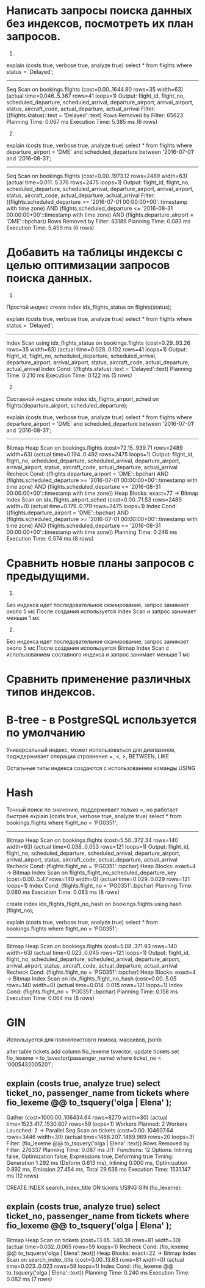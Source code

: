 # Написать запросы поиска данных без индексов, посмотреть их план запросов.
1.
explain (costs true, verbose true, analyze true)
select *
from flights
where status = 'Delayed';

---------------------------------------------------------------------------------------------------------------------------------------------------------------------
 Seq Scan on bookings.flights  (cost=0.00..1644.80 rows=35 width=63) (actual time=0.046..5.367 rows=41 loops=1)
   Output: flight_id, flight_no, scheduled_departure, scheduled_arrival, departure_airport, arrival_airport, status, aircraft_code, actual_departure, actual_arrival
   Filter: ((flights.status)::text = 'Delayed'::text)
   Rows Removed by Filter: 65623
 Planning Time: 0.067 ms
 Execution Time: 5.385 ms
(6 rows)


2.
explain (costs true, verbose true, analyze true)
select *
from flights
where departure_airport = 'DME'
and scheduled_departure between '2016-07-01' and '2016-08-31';

-----------------------------------------------------------------------------------------------------------------------------------------------------------------------------------------------------------------------------------------
 Seq Scan on bookings.flights  (cost=0.00..1973.12 rows=2489 width=63) (actual time=0.011..5.376 rows=2475 loops=1)
   Output: flight_id, flight_no, scheduled_departure, scheduled_arrival, departure_airport, arrival_airport, status, aircraft_code, actual_departure, actual_arrival
   Filter: ((flights.scheduled_departure >= '2016-07-01 00:00:00+00'::timestamp with time zone) AND (flights.scheduled_departure <= '2016-08-31 00:00:00+00'::timestamp with time zone) AND (flights.departure_airport = 'DME'::bpchar))
   Rows Removed by Filter: 63189
 Planning Time: 0.083 ms
 Execution Time: 5.459 ms
(6 rows)

# Добавить на таблицы индексы с целью оптимизации запросов поиска данных.
1.
Простой индекс
create index idx_flights_status on flights(status);

explain (costs true, verbose true, analyze true)
select *
from flights
where status = 'Delayed';

---------------------------------------------------------------------------------------------------------------------------------------------------------------------
 Index Scan using idx_flights_status on bookings.flights  (cost=0.29..93.26 rows=35 width=63) (actual time=0.028..0.102 rows=41 loops=1)
   Output: flight_id, flight_no, scheduled_departure, scheduled_arrival, departure_airport, arrival_airport, status, aircraft_code, actual_departure, actual_arrival
   Index Cond: ((flights.status)::text = 'Delayed'::text)
 Planning Time: 0.210 ms
 Execution Time: 0.122 ms
(5 rows)


2.
Составной индекс
create index idx_flights_airport_sched on flights(departure_airport, scheduled_departure);

explain (costs true, verbose true, analyze true)
select *
from flights
where departure_airport = 'DME'
and scheduled_departure between '2016-07-01' and '2016-08-31';

---------------------------------------------------------------------------------------------------------------------------------------------------------------------------------------------------------------------------------------------------
 Bitmap Heap Scan on bookings.flights  (cost=72.15..939.71 rows=2489 width=63) (actual time=0.194..0.492 rows=2475 loops=1)
   Output: flight_id, flight_no, scheduled_departure, scheduled_arrival, departure_airport, arrival_airport, status, aircraft_code, actual_departure, actual_arrival
   Recheck Cond: ((flights.departure_airport = 'DME'::bpchar) AND (flights.scheduled_departure >= '2016-07-01 00:00:00+00'::timestamp with time zone) AND (flights.scheduled_departure <= '2016-08-31 00:00:00+00'::timestamp with time zone))
   Heap Blocks: exact=77
   ->  Bitmap Index Scan on idx_flights_airport_sched  (cost=0.00..71.53 rows=2489 width=0) (actual time=0.179..0.179 rows=2475 loops=1)
         Index Cond: ((flights.departure_airport = 'DME'::bpchar) AND (flights.scheduled_departure >= '2016-07-01 00:00:00+00'::timestamp with time zone) AND (flights.scheduled_departure <= '2016-08-31 00:00:00+00'::timestamp with time zone))
 Planning Time: 0.246 ms
 Execution Time: 0.574 ms
(8 rows)

# Сравнить новые планы запросов с предыдущими.
1.
Без индекса идет последовательное сканирование, запрос занимает около 5 мс
После создания используется Index Scan и запрос занимает меньше 1 мс

2.
Без индекса идет последовательное сканирование, запрос занимает около 5 мс
После создания используется Bitmap Index Scan с использованием составного индекса и запрос занимает меньше 1 мс

# Сравнить применение различных типов индексов.

# B-tree - в PostgreSQL используется по умолчанию
Универсальный индекс, может использоваться для диапазонов, подждерживает операции стравнения =, <, >, BETWEEN, LIKE

Остальные типы индекса создаются с использованием команды USING

# Hash
Точный поиск по значению, поддерживает только =, но работает быстрее
explain (costs true, verbose true, analyze true)
select *
from bookings.flights
where flight_no = 'PG0351';

---------------------------------------------------------------------------------------------------------------------------------------------------------------------
 Bitmap Heap Scan on bookings.flights  (cost=5.50..372.34 rows=140 width=63) (actual time=0.038..0.053 rows=121 loops=1)
   Output: flight_id, flight_no, scheduled_departure, scheduled_arrival, departure_airport, arrival_airport, status, aircraft_code, actual_departure, actual_arrival
   Recheck Cond: (flights.flight_no = 'PG0351'::bpchar)
   Heap Blocks: exact=4
   ->  Bitmap Index Scan on flights_flight_no_scheduled_departure_key  (cost=0.00..5.47 rows=140 width=0) (actual time=0.029..0.029 rows=121 loops=1)
         Index Cond: (flights.flight_no = 'PG0351'::bpchar)
 Planning Time: 0.080 ms
 Execution Time: 0.083 ms
(8 rows)

create index idx_flights_flight_no_hash on bookings.flights using hash (flight_no);

explain (costs true, verbose true, analyze true)
select *
from bookings.flights
where flight_no = 'PG0351';

---------------------------------------------------------------------------------------------------------------------------------------------------------------------
 Bitmap Heap Scan on bookings.flights  (cost=5.08..371.93 rows=140 width=63) (actual time=0.023..0.045 rows=121 loops=1)
   Output: flight_id, flight_no, scheduled_departure, scheduled_arrival, departure_airport, arrival_airport, status, aircraft_code, actual_departure, actual_arrival
   Recheck Cond: (flights.flight_no = 'PG0351'::bpchar)
   Heap Blocks: exact=4
   ->  Bitmap Index Scan on idx_flights_flight_no_hash  (cost=0.00..5.05 rows=140 width=0) (actual time=0.014..0.015 rows=121 loops=1)
         Index Cond: (flights.flight_no = 'PG0351'::bpchar)
 Planning Time: 0.158 ms
 Execution Time: 0.064 ms
(8 rows)

# GIN
Используется для полнотекстовго поиска, массивов, jsonb

alter table tickets add column fio_lexeme tsvector;
update tickets
set fio_lexeme = to_tsvector(passenger_name)
where ticket_no < '0005432005201';

explain (costs true, analyze true)
select ticket_no, passenger_name from tickets where fio_lexeme @@ to_tsquery('olga | Elena' ); 
--------------------------------------------------------------------------------------------------------------------------------
 Gather  (cost=1000.00..106434.64 rows=8270 width=30) (actual time=1523.417..1530.807 rows=59 loops=1)
   Workers Planned: 2
   Workers Launched: 2
   ->  Parallel Seq Scan on tickets  (cost=0.00..104607.64 rows=3446 width=30) (actual time=1488.207..1489.969 rows=20 loops=3)
         Filter: (fio_lexeme @@ to_tsquery('olga | Elena'::text))
         Rows Removed by Filter: 276337
 Planning Time: 0.087 ms
 JIT:
   Functions: 12
   Options: Inlining false, Optimization false, Expressions true, Deforming true
   Timing: Generation 1.292 ms (Deform 0.613 ms), Inlining 0.000 ms, Optimization 0.892 ms, Emission 27.454 ms, Total 29.638 ms
 Execution Time: 1531.147 ms
(12 rows)


CREATE INDEX search_index_title ON tickets USING GIN (fio_lexeme);

explain (costs true, analyze true)
select ticket_no, passenger_name from tickets where fio_lexeme @@ to_tsquery('olga | Elena' ); 
------------------------------------------------------------------------------------------------------------------------------
 Bitmap Heap Scan on tickets  (cost=13.65..340.38 rows=81 width=30) (actual time=0.032..0.065 rows=59 loops=1)
   Recheck Cond: (fio_lexeme @@ to_tsquery('olga | Elena'::text))
   Heap Blocks: exact=22
   ->  Bitmap Index Scan on search_index_title  (cost=0.00..13.63 rows=81 width=0) (actual time=0.023..0.023 rows=59 loops=1)
         Index Cond: (fio_lexeme @@ to_tsquery('olga | Elena'::text))
 Planning Time: 0.240 ms
 Execution Time: 0.082 ms
(7 rows)
